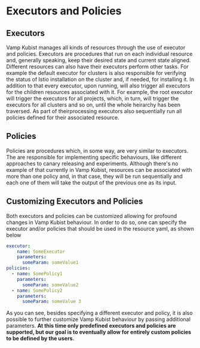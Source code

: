 # Executors and Policies

## Executors

Vamp Kubist manages all kinds of resources through the use of executor and policies.
Executors are procedures that run on each individual resource and, generally speaking, keep their desired state and current state aligned.
Different resources can also have their executors perform other tasks. 
For example the default executor for clusters is also responsible for verifying the status of Istio installation on the cluster and, if needed, for installing it.
In addition to that every executor, upon running, will also trigger all executors for the children resources associated with it.
For example, the root executor will trigger the executors for all projects, which, in turn, will trigger the executors for all clusters and so on, until the whole heirarchy has been traversed.
As part of theirprocessing executors also sequentially run all policies defined for their associated resource.

## Policies

Policies are procedures which, in some way, are very similar to executors. The are responsible for implementing specific behaviours, like different approaches to canary releasing and experiments.
Although there's no example of that currently in Vamp Kubist, resources can be associated with more than one policy and, in that case, they will be run sequentially and each one of them will take the output of the previous one as its input.

## Customizing Executors and Policies

Both executors and policies can be customized allowing for profound changes in Vamp Kubist behaviour.
In order to do so, one can specify the executor and/or policies that should be used in the resource yaml, as shown below

```yaml
executor:
    name: SomeExecutor
    parameters:
      someParam: someValue1
policies:
  - name: SomePolicy1
    parameters:
      someParam: someValue2
  - name: SomePolicy2
    parameters:
      someParam: someValue 3    
```

As you can see, besides specifying a different executor and policy, it is also possible to further customize Vamp Kubist behaviour by passing additional parameters.
**At this time only predefined executors and policies are supported, but our goal is to eventually allow for entirely custom policies to be defined by the users.**
